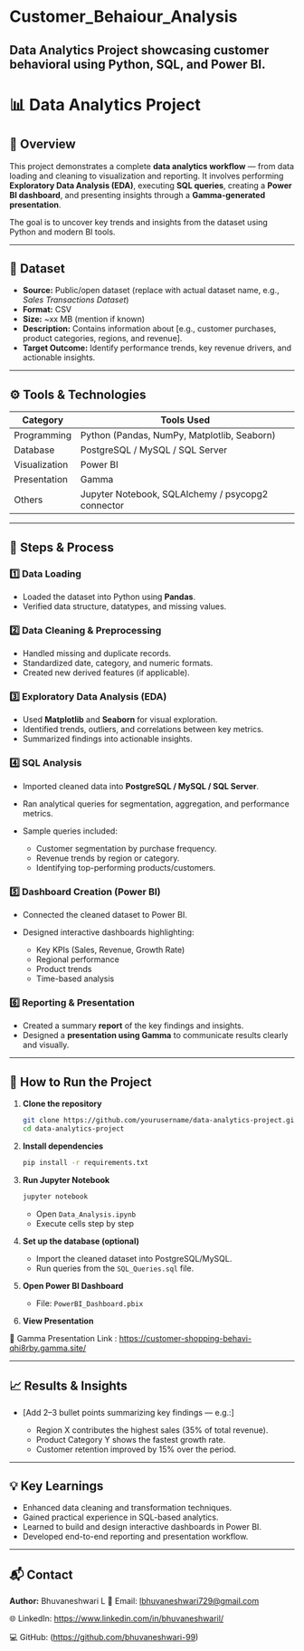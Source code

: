 # Customer_Behaiour_Analysis
Data Analytics Project showcasing customer behavioral using Python, SQL, and Power BI.
-

# 📊 Data Analytics Project

## 🧭 Overview

This project demonstrates a complete **data analytics workflow** — from data loading and cleaning to visualization and reporting.
It involves performing **Exploratory Data Analysis (EDA)**, executing **SQL queries**, creating a **Power BI dashboard**, and presenting insights through a **Gamma-generated presentation**.

The goal is to uncover key trends and insights from the dataset using Python and modern BI tools.

---

## 📂 Dataset

* **Source:** Public/open dataset (replace with actual dataset name, e.g., *Sales Transactions Dataset*)
* **Format:** CSV
* **Size:** ~xx MB (mention if known)
* **Description:** Contains information about [e.g., customer purchases, product categories, regions, and revenue].
* **Target Outcome:** Identify performance trends, key revenue drivers, and actionable insights.

---

## ⚙️ Tools & Technologies

| Category      | Tools Used                                        |
| ------------- | ------------------------------------------------- |
| Programming   | Python (Pandas, NumPy, Matplotlib, Seaborn)       |
| Database      | PostgreSQL / MySQL / SQL Server                   |
| Visualization | Power BI                                          |
| Presentation  | Gamma                                             |
| Others        | Jupyter Notebook, SQLAlchemy / psycopg2 connector |

---

## 🧹 Steps & Process

### 1️⃣ Data Loading

* Loaded the dataset into Python using **Pandas**.
* Verified data structure, datatypes, and missing values.

### 2️⃣ Data Cleaning & Preprocessing

* Handled missing and duplicate records.
* Standardized date, category, and numeric formats.
* Created new derived features (if applicable).

### 3️⃣ Exploratory Data Analysis (EDA)

* Used **Matplotlib** and **Seaborn** for visual exploration.
* Identified trends, outliers, and correlations between key metrics.
* Summarized findings into actionable insights.

### 4️⃣ SQL Analysis

* Imported cleaned data into **PostgreSQL / MySQL / SQL Server**.
* Ran analytical queries for segmentation, aggregation, and performance metrics.
* Sample queries included:

  * Customer segmentation by purchase frequency.
  * Revenue trends by region or category.
  * Identifying top-performing products/customers.

### 5️⃣ Dashboard Creation (Power BI)

* Connected the cleaned dataset to Power BI.
* Designed interactive dashboards highlighting:

  * Key KPIs (Sales, Revenue, Growth Rate)
  * Regional performance
  * Product trends
  * Time-based analysis

### 6️⃣ Reporting & Presentation

* Created a summary **report** of the key findings and insights.
* Designed a **presentation using Gamma** to communicate results clearly and visually.

---

## 🚀 How to Run the Project

1. **Clone the repository**

   ```bash
   git clone https://github.com/yourusername/data-analytics-project.git
   cd data-analytics-project
   ```

2. **Install dependencies**

   ```bash
   pip install -r requirements.txt
   ```

3. **Run Jupyter Notebook**

   ```bash
   jupyter notebook
   ```

   * Open `Data_Analysis.ipynb`
   * Execute cells step by step

4. **Set up the database (optional)**

   * Import the cleaned dataset into PostgreSQL/MySQL.
   * Run queries from the `SQL_Queries.sql` file.

5. **Open Power BI Dashboard**

   * File: `PowerBI_Dashboard.pbix`

6. **View Presentation**


🔗 Gamma Presentation Link : https://customer-shopping-behavi-qhi8rby.gamma.site/

---

## 📈 Results & Insights

* [Add 2–3 bullet points summarizing key findings — e.g.:]

  * Region X contributes the highest sales (35% of total revenue).
  * Product Category Y shows the fastest growth rate.
  * Customer retention improved by 15% over the period.

---

## 💡 Key Learnings

* Enhanced data cleaning and transformation techniques.
* Gained practical experience in SQL-based analytics.
* Learned to build and design interactive dashboards in Power BI.
* Developed end-to-end reporting and presentation workflow.

---

## 📬 Contact

**Author:** Bhuvaneshwari L
📧 Email: lbhuvaneshwari729@gmail.com

🌐 LinkedIn: https://www.linkedin.com/in/bhuvaneshwaril/

💻 GitHub: (https://github.com/bhuvaneshwari-99)

